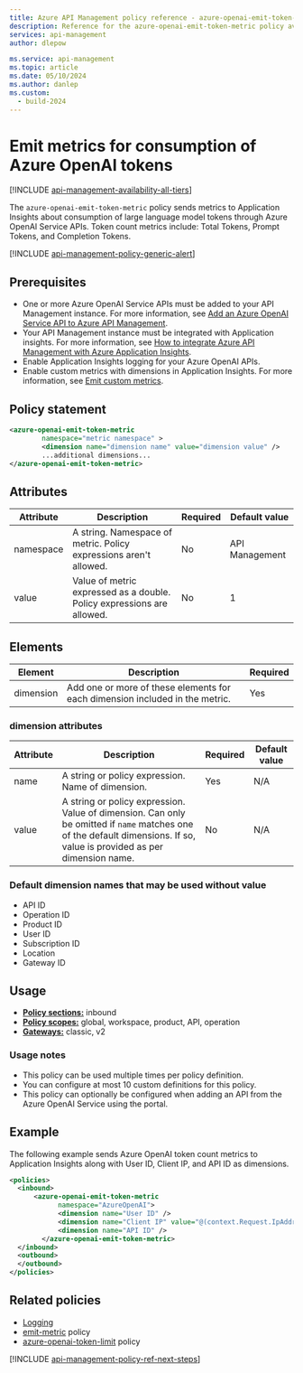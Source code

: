 ```yaml
---
title: Azure API Management policy reference - azure-openai-emit-token-metric | Microsoft Docs
description: Reference for the azure-openai-emit-token-metric policy available for use in Azure API Management. Provides policy usage, settings, and examples.
services: api-management
author: dlepow

ms.service: api-management
ms.topic: article
ms.date: 05/10/2024
ms.author: danlep
ms.custom:
  - build-2024
---
```


# Emit metrics for consumption of Azure OpenAI tokens

[!INCLUDE [api-management-availability-all-tiers](../../includes/api-management-availability-all-tiers.md)]

The `azure-openai-emit-token-metric` policy sends metrics to Application Insights about consumption of large language model tokens through Azure OpenAI Service APIs. Token count metrics include: Total Tokens, Prompt Tokens, and Completion Tokens. 

[!INCLUDE [api-management-policy-generic-alert](../../includes/api-management-policy-generic-alert.md)]


## Prerequisites

* One or more Azure OpenAI Service APIs must be added to your API Management instance. For more information, see [Add an Azure OpenAI Service API to Azure API Management](./azure-openai-api-from-specification.md).
* Your API Management instance must be integrated with Application insights. For more information, see [How to integrate Azure API Management with Azure Application Insights](./api-management-howto-app-insights.md#create-a-connection-using-the-azure-portal).
* Enable Application Insights logging for your Azure OpenAI APIs. 
* Enable custom metrics with dimensions in Application Insights. For more information, see [Emit custom metrics](api-management-howto-app-insights.md#emit-custom-metrics).

## Policy statement

```xml
<azure-openai-emit-token-metric
        namespace="metric namespace" >      
        <dimension name="dimension name" value="dimension value" />
        ...additional dimensions...
</azure-openai-emit-token-metric>
```

## Attributes

| Attribute | Description                | Required                | Default value  |
| --------- | -------------------------- |  ------------------ | -------------- |
| namespace | A string. Namespace of metric. Policy expressions aren't allowed. | No        | API Management |
| value     |  Value of metric expressed as a double. Policy expressions are allowed.   | No           | 1              |


## Elements

| Element     | Description                                                                       | Required |
| ----------- | --------------------------------------------------------------------------------- | -------- |
| dimension   | Add one or more of these elements for each dimension included in the metric.  | Yes      |

### dimension attributes

| Attribute | Description                | Required |  Default value  |
| --------- | -------------------------- |  ------------------ | -------------- |
| name      | A string or policy expression. Name of dimension.      | Yes      |  N/A            |
| value     | A string or policy expression. Value of dimension. Can only be omitted if `name` matches one of the default dimensions. If so, value is provided as per dimension name. | No        | N/A |

 ### Default dimension names that may be used without value

* API ID
* Operation ID
* Product ID
* User ID
* Subscription ID
* Location
* Gateway ID

## Usage

- [**Policy sections:**](./api-management-howto-policies.md#sections) inbound
- [**Policy scopes:**](./api-management-howto-policies.md#scopes) global, workspace, product, API, operation
-  [**Gateways:**](api-management-gateways-overview.md) classic, v2

### Usage notes

* This policy can be used multiple times per policy definition.
* You can configure at most 10 custom definitions for this policy.
* This policy can optionally be configured when adding an API from the Azure OpenAI Service using the portal.

## Example

The following example sends Azure OpenAI token count metrics to Application Insights along with User ID, Client IP, and API ID as dimensions.

```xml
<policies>
  <inbound>
      <azure-openai-emit-token-metric
            namespace="AzureOpenAI">   
            <dimension name="User ID" />
            <dimension name="Client IP" value="@(context.Request.IpAddress)" />
            <dimension name="API ID" />
        </azure-openai-emit-token-metric> 
  </inbound>
  <outbound>
  </outbound>
</policies>
```

## Related policies

* [Logging](api-management-policies.md#logging)
* [emit-metric](emit-metric-policy.md) policy
* [azure-openai-token-limit](azure-openai-token-limit-policy.md) policy 

[!INCLUDE [api-management-policy-ref-next-steps](../../includes/api-management-policy-ref-next-steps.md)]
